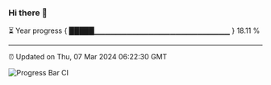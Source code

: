 ### Hi there 👋

⏳ Year progress { █████▁▁▁▁▁▁▁▁▁▁▁▁▁▁▁▁▁▁▁▁▁▁▁▁▁ } 18.11 %

---

⏰ Updated on Thu, 07 Mar 2024 06:22:30 GMT

![Progress Bar CI](https://github.com/ZhaoGui/ZhaoGui/workflows/Progress%20Bar%20CI/badge.svg)
